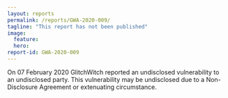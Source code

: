 ```yaml
---
layout: reports
permalink: /reports/GWA-2020-009/
tagline: "This report has not been published"
image:
  feature:
  hero:
report-id: GWA-2020-009
---
```

On 07 February 2020 GlitchWitch reported an undisclosed vulnerability to an undisclosed party. This vulnerability may be undisclosed due to a Non-Disclosure Agreement or extenuating circumstance.
